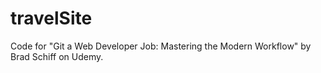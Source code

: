 # travelSite

Code for "Git a Web Developer Job: Mastering the Modern Workflow" by Brad Schiff on Udemy.
